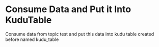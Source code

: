 # Consume Data and Put it Into KuduTable
Consume data from topic test and put this data into kudu table created before named kudu_table
